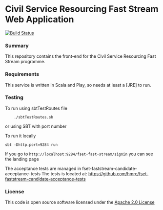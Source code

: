 # Civil Service Resourcing Fast Stream Web Application

[![Build Status](https://travis-ci.org/hmrc/fset-faststream-frontend.svg?branch=fset-558)](https://travis-ci.org/hmrc/fset-faststream-frontend)

### Summary
This repository contains the front-end for the Civil Service Resourcing Fast Stream programme.

### Requirements
This service is written in Scala and Play, so needs at least a [JRE] to run.

### Testing
To run using sbtTestRoutes file 

        ./sbtTestRoutes.sh

or using SBT with port number 

To run it locally
	
	sbt -Dhttp.port=9284 run
	

If you go to `http://localhost:9284/fset-fast-stream/signin` you can see the landing page

The acceptance tests are managed in fset-faststream-candidate-acceptance-tests
The tests is located at: https://github.com/hmrc/fset-faststream-candidate-acceptance-tests 

### License

This code is open source software licensed under the [Apache 2.0 License]("http://www.apache.org/licenses/LICENSE-2.0.html")
